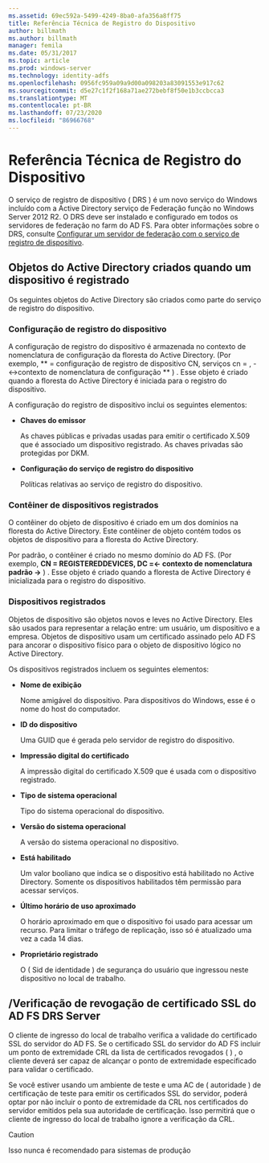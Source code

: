 ```yaml
---
ms.assetid: 69ec592a-5499-4249-8ba0-afa356a8ff75
title: Referência Técnica de Registro do Dispositivo
author: billmath
ms.author: billmath
manager: femila
ms.date: 05/31/2017
ms.topic: article
ms.prod: windows-server
ms.technology: identity-adfs
ms.openlocfilehash: 0956fc959a09a9d00a098203a83091553e917c62
ms.sourcegitcommit: d5e27c1f2f168a71ae272bebf8f50e1b3ccbcca3
ms.translationtype: MT
ms.contentlocale: pt-BR
ms.lasthandoff: 07/23/2020
ms.locfileid: "86966768"
---
```

# <a name="device-registration-technical-reference"></a>Referência Técnica de Registro do Dispositivo
O serviço de registro de dispositivo \( DRS \) é um novo serviço do Windows incluído com a Active Directory serviço de Federação função no Windows Server 2012 R2.  O DRS deve ser instalado e configurado em todos os servidores de federação no farm do AD FS.  Para obter informações sobre o DRS, consulte [Configurar um servidor de federação com o serviço de registro de dispositivo](/previous-versions/windows/it-pro/windows-server-2012-R2-and-2012/dn486831(v=ws.11)).  
  
## <a name="active-directory-objects-created-when-a-device-is-registered"></a>Objetos do Active Directory criados quando um dispositivo é registrado  
Os seguintes objetos do Active Directory são criados como parte do serviço de registro do dispositivo.  
  
### <a name="device-registration-configuration"></a>Configuração de registro do dispositivo  
A configuração de registro do dispositivo é armazenada no contexto de nomenclatura de configuração da floresta do Active Directory. \(Por exemplo, ** \= configuração de registro de dispositivo CN, serviços cn \= , \- <\->contexto de nomenclatura de configuração ** \) . Esse objeto é criado quando a floresta do Active Directory é iniciada para o registro do dispositivo.  
  
A configuração do registro de dispositivo inclui os seguintes elementos:  
  
-   **Chaves do emissor**  
  
    As chaves públicas e privadas usadas para emitir o certificado X.509 que é associado um dispositivo registrado.  As chaves privadas são protegidas por DKM.  
  
-   **Configuração do serviço de registro do dispositivo**  
  
    Políticas relativas ao serviço de registro do dispositivo.  
  
### <a name="registered-devices-container"></a>Contêiner de dispositivos registrados  
O contêiner do objeto de dispositivo é criado em um dos domínios na floresta do Active Directory.  Este contêiner de objeto contém todos os objetos de dispositivo para a floresta do Active Directory.  
  
Por padrão, o contêiner é criado no mesmo domínio do AD FS.  \(Por exemplo, **CN \= REGISTEREDDEVICES, DC \=<\- contexto de nomenclatura padrão \->** \) . Esse objeto é criado quando a floresta de Active Directory é inicializada para o registro do dispositivo.  
  
### <a name="registered-devices"></a>Dispositivos registrados  
Objetos de dispositivo são objetos novos e leves no Active Directory.  Eles são usados para representar a relação entre: um usuário, um dispositivo e a empresa.  Objetos de dispositivo usam um certificado assinado pelo AD FS para ancorar o dispositivo físico para o objeto de dispositivo lógico no Active Directory.  
  
Os dispositivos registrados incluem os seguintes elementos:  
  
-   **Nome de exibição**  
  
    Nome amigável do dispositivo.  Para dispositivos do Windows, esse é o nome do host do computador.  
  
-   **ID do dispositivo**  
  
    Uma GUID que é gerada pelo servidor de registro do dispositivo.  
  
-   **Impressão digital do certificado**  
  
    A impressão digital do certificado X.509 que é usada com o dispositivo registrado.  
  
-   **Tipo de sistema operacional**  
  
    Tipo do sistema operacional do dispositivo.  
  
-   **Versão do sistema operacional**  
  
    A versão do sistema operacional no dispositivo.  
  
-   **Está habilitado**  
  
    Um valor booliano que indica se o dispositivo está habilitado no Active Directory.  Somente os dispositivos habilitados têm permissão para acessar serviços.  
  
-   **Último horário de uso aproximado**  
  
    O horário aproximado em que o dispositivo foi usado para acessar um recurso.  Para limitar o tráfego de replicação, isso só é atualizado uma vez a cada 14 dias.  
  
-   **Proprietário registrado**  
  
    O \( Sid de identidade \) de segurança do usuário que ingressou neste dispositivo no local de trabalho.  
  
## <a name="ad-fsdrs-server-ssl-certificate-revocation-checking"></a>\/Verificação de revogação de certificado SSL do AD FS DRS Server  
O cliente de ingresso do local de trabalho verifica a validade do certificado SSL do servidor do AD FS.  Se o certificado SSL do servidor do AD FS incluir um ponto de extremidade CRL da lista de certificados revogados \( \) , o cliente deverá ser capaz de alcançar o ponto de extremidade especificado para validar o certificado.  
  
Se você estiver usando um ambiente de teste e uma AC de \( autoridade \) de certificação de teste para emitir os certificados SSL do servidor, poderá optar por não incluir o ponto de extremidade da CRL nos certificados do servidor emitidos pela sua autoridade de certificação.  Isso permitirá que o cliente de ingresso do local de trabalho ignore a verificação da CRL.  
  
> [!CAUTION]  
> Isso nunca é recomendado para sistemas de produção  
  
